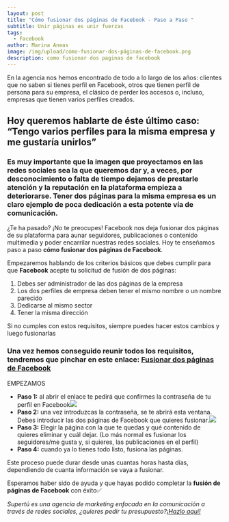 ```yaml
---
layout: post
title: "Cómo fusionar dos páginas de Facebook - Paso a Paso "
subtitle: Unir páginas es unir fuerzas
tags:
  - Facebook
author: Marina Aneas
image: /img/upload/cómo-fusionar-dos-páginas-de-facebook.png
description: como fusionar dos paginas de facebook
---
```

En la agencia nos hemos encontrado de todo a lo largo de los años: clientes que no saben si tienes perfil en Facebook, otros que tienen perfil de persona para su empresa, el clásico de perder los accesos o, incluso, empresas que tienen varios perfiles creados.

## Hoy queremos hablarte de éste último caso: “Tengo varios perfiles para la misma empresa y me gustaría unirlos”

### Es muy importante que la imagen que proyectamos en las redes sociales sea la que queremos dar y, a veces, por desconocimiento o falta de tiempo dejamos de prestarle atención y la reputación en la plataforma empieza a deteriorarse. Tener dos páginas para la misma empresa es un claro ejemplo de poca dedicación a esta potente vía de comunicación.

¿Te ha pasado? ¡No te preocupes! Facebook nos deja fusionar dos páginas de su plataforma para aunar seguidores, publicaciones o contenido multimedia y poder encarrilar nuestras redes sociales. Hoy te enseñamos paso a paso **cómo fusionar dos páginas de Facebook**.

Empezaremos hablando de los criterios básicos que debes cumplir para que **Facebook** acepte tu solicitud de fusión de dos páginas:

1. Debes ser administrador de las dos páginas de la empresa
2. Los dos perfiles de empresa deben tener el mismo nombre o un nombre parecido
3. Dedicarse al mismo sector
4. Tener la misma dirección

Si no cumples con estos requisitos, siempre puedes hacer estos cambios y luego fusionarlas

### Una vez hemos conseguido reunir todos los requisitos, tendremos que pinchar en este enlace: [Fusionar dos páginas de Facebook](https://www.facebook.com/pages/merge/)

EMPEZAMOS

* **Paso 1:** al abrir el enlace te pedirá que confirmes la contraseña de tu perfil en Facebook![](https://lh3.googleusercontent.com/ajN17-_CP9qeDo7d7YUcJ3f372B0jDGCuJ8gDP0xBMc5zXgveb19jeegOVc7eCBtU8Bb5341SLa4tVT-Dp84EYBP76M6kiDKDDHD26Ku5Mdx-9DaIle27dX_KglXlCJ1gHOy1HyT)
* **Paso 2:** una vez introduzcas la contraseña, se te abrirá esta ventana. Debes introducir las dos páginas de Facebook que quieres fusionar.![](https://lh3.googleusercontent.com/MnICmz230o5Ozsggr_f7zd95e48wVFNVY_R6-d0legvZo7wUtJ3txNyM6aJWCy_aNfTY4K9-oJqxWVC8xuuAxPOVO0f_5na9Y6xfLgT6DYlNfqsn7-KPB-g9jTpJYWdb9IBnz0KU)
* **Paso 3:** Elegir la página con la que te quedas y qué contenido de quieres eliminar y cuál dejar. (Lo más normal es fusionar los seguidores/me gusta y, si quieres, las publicaciones en el perfil)
* **Paso 4:** cuando ya lo tienes todo listo, fusiona las páginas.

Este proceso puede durar desde unas cuantas horas hasta días, dependiendo de cuanta información se vaya a fusionar.

Esperamos haber sido de ayuda y que hayas podido completar la **fusión de páginas de Facebook** con éxito✅

*Supertú es una agencia de marketing enfocada en la comunicación a través de redes sociales, ¿quieres pedir tu presupuesto?[¡Hazlo aquí!](https://supertu.es/contact)*